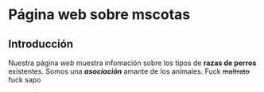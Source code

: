 # Página web sobre mscotas
## Introducción
Nuestra página *web* muestra infomación sobre los tipos de **razas de perros** existentes. Somos una **_asociación_** amante de los animales. Fuck ~~maltrato~~ fuck sapo



